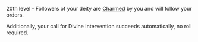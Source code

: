 20th level - Followers of your deity are [Charmed](https://www.notion.so/Charmed-0db31730a0a240e1af8915e168283ee0?pvs=21) by you and will follow your orders.

Additionally, your call for Divine Intervention succeeds automatically, no roll required.